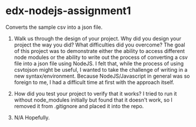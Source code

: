 # edx-nodejs-assignment1
Converts the sample csv into a json file.
1. Walk us through the design of your project. Why did you design your project the way you did? What difficulties did you overcome?
The goal of this project was to demonstrate either the ability to access different node modules or the ability to write out the process of converting a csv file into a json file using NodeJS. I felt that, while the process of using csvtojson might be useful, I wanted to take the challenge of writing in a new syntax/environment. Because NodeJS/Javascript in general was so foreign to me, I had a difficult time at first with the approach itself.

2. How did you test your project to verify that it works?
I tried to run it without node_modules initially but found that it doesn't work, so I removed it from .gitignore and placed it into the repo.

3. N/A Hopefully.
